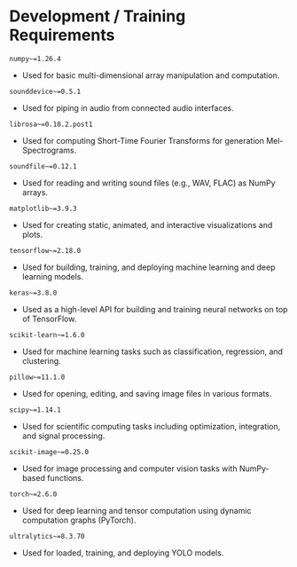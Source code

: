# Development / Training Requirements
`numpy~=1.26.4`
- Used for basic multi-dimensional array manipulation and computation.

`sounddevice~=0.5.1`
- Used for piping in audio from connected audio interfaces.

`librosa~=0.10.2.post1`
- Used for computing Short-Time Fourier Transforms for generation Mel-Spectrograms. 

`soundfile~=0.12.1`
- Used for reading and writing sound files (e.g., WAV, FLAC) as NumPy arrays.

`matplotlib~=3.9.3`
- Used for creating static, animated, and interactive visualizations and plots.

`tensorflow~=2.18.0`
- Used for building, training, and deploying machine learning and deep learning models.

`keras~=3.8.0`
- Used as a high-level API for building and training neural networks on top of TensorFlow.

`scikit-learn~=1.6.0`
- Used for machine learning tasks such as classification, regression, and clustering.

`pillow~=11.1.0`
- Used for opening, editing, and saving image files in various formats.

`scipy~=1.14.1`
- Used for scientific computing tasks including optimization, integration, and signal processing.

`scikit-image~=0.25.0`
- Used for image processing and computer vision tasks with NumPy-based functions.

`torch~=2.6.0`
- Used for deep learning and tensor computation using dynamic computation graphs (PyTorch).

`ultralytics~=8.3.70`
- Used for loaded, training, and deploying YOLO models. 